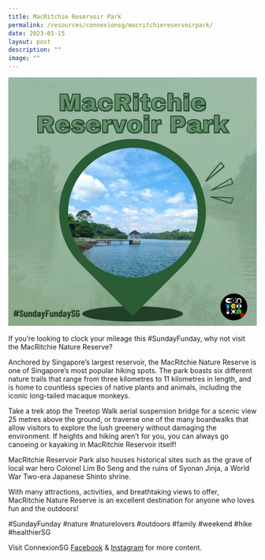 ```yaml
---
title: MacRitchie Reservoir Park
permalink: /resources/connexionsg/macritchiereservoirpark/
date: 2023-01-15
layout: post
description: ""
image: ""
---
```


![](/images/connexionsg/2023/324573257_724011002643297_4835449307379210009_n.jpg)

If you’re looking to clock your mileage this #SundayFunday, why not visit the MacRitchie Nature Reserve?

Anchored by Singapore’s largest reservoir, the MacRitchie Nature Reserve is one of Singapore’s most popular hiking spots. The park boasts six different nature trails that range from three kilometres to 11 kilometres in length, and is home to countless species of native plants and animals, including the iconic long-tailed macaque monkeys.

Take a trek atop the Treetop Walk aerial suspension bridge for a scenic view 25 metres above the ground, or traverse one of the many boardwalks that allow visitors to explore the lush greenery without damaging the environment. If heights and hiking aren’t for you, you can always go canoeing or kayaking in MacRitchie Reservoir itself!

MacRitchie Reservoir Park also houses historical sites such as the grave of local war hero Colonel Lim Bo Seng and the ruins of Syonan Jinja, a World War Two-era Japanese Shinto shrine.

With many attractions, activities, and breathtaking views to offer, MacRitchie Nature Reserve is an excellent destination for anyone who loves fun and the outdoors!

#SundayFunday #nature #naturelovers #outdoors #family #weekend #hike #healthierSG

Visit ConnexionSG [Facebook](https://www.facebook.com/ConnexionSG) & [Instagram](https://www.instagram.com/connexionsg/) for more content.